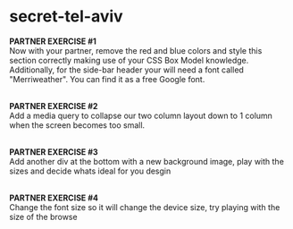 # secret-tel-aviv

<b>PARTNER EXERCISE #1</b>
<br/>
Now with your partner, remove the red and blue colors and style this section correctly making use of your CSS Box Model knowledge. Additionally, for the side-bar header your will need a font called "Merriweather". You can find it as a free Google font.
<br/><br/>

<b>PARTNER EXERCISE #2</b>
<br/>
Add a media query to collapse our two column layout down to 1 column when the screen becomes too small.
<br/><br/>

<b>PARTNER EXERCISE #3</b><br/>
Add another div at the bottom with a new background image, play with the sizes and decide whats ideal for you desgin
<br/><br/>

<b>PARTNER EXERCISE #4</b><br/>
Change the font size so it will change the device size, try playing with the size of the browse
